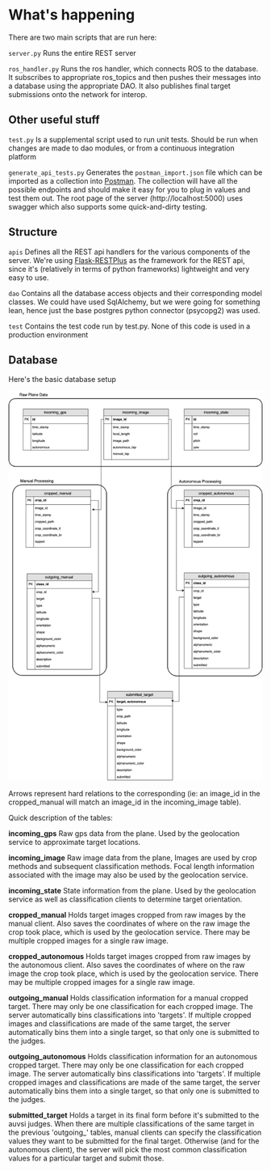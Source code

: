 # What's happening

There are two main scripts that are run here:

`server.py` Runs the entire REST server

`ros_handler.py` Runs the ros handler, which connects ROS to the database. It subscribes to appropriate ros_topics and then pushes their messages into a database using the appropriate DAO. It also publishes final target submissions onto the network for interop.

## Other useful stuff

`test.py` Is a supplemental script used to run unit tests. Should be run when changes are made to dao modules, or from a continuous integration platform

`generate_api_tests.py` Generates the `postman_import.json` file which can be imported as a collection into [Postman](https://www.getpostman.com). The collection will have all the possible endpoints and should make it easy for you to plug in values and test them out. The root page of the server (http://localhost:5000) uses swagger which also supports some quick-and-dirty testing.

## Structure

`apis` Defines all the REST api handlers for the various components of the server. We're using [Flask-RESTPlus](https://flask-restplus.readthedocs.io) as the framework for the REST api, since it's (relatively in terms of python frameworks) lightweight and very easy to use.

`dao` Contains all the database access objects and their corresponding model classes. We could have used SqlAlchemy, but we were going for something lean, hence just the base postgres python connector (psycopg2) was used.

`test` Contains the test code run by test.py. None of this code is used in a production environment

## Database

Here's the basic database setup

![Database table relations](../docs/img/sqlTableRelations.png)

Arrows represent hard relations to the corresponding (ie: an image_id in the cropped_manual will match an image_id in the incoming_image table).

Quick description of the tables:

**incoming_gps** Raw gps data from the plane. Used by the geolocation service to approximate target locations.

**incoming_image** Raw image data from the plane, Images are used by crop methods and subsequent classification methods. Focal length information associated with the image may also be used by the geolocation service.

**incoming_state** State information from the plane. Used by the geolocation service as well as classification clients to determine target orientation.

**cropped_manual** Holds target images cropped from raw images by the manual client. Also saves the coordinates of where on the raw image the crop took place, which is used by the geolocation service. There may be multiple cropped images for a single raw image.

**cropped_autonomous** Holds target images cropped from raw images by the autonomous client. Also saves the coordinates of where on the raw image the crop took place, which is used by the geolocation service. There may be multiple cropped images for a single raw image.

**outgoing_manual** Holds classification information for a manual cropped target. There may only be one classification for each cropped image. The server automatically bins classifications into 'targets'. If multiple cropped images and classifications are made of the same target, the server automatically bins them into a single target, so that only one is submitted to the judges.

**outgoing_autonomous** Holds classification information for an autonomous cropped target. There may only be one classification for each cropped image. The server automatically bins classifications into 'targets'. If multiple cropped images and classifications are made of the same target, the server automatically bins them into a single target, so that only one is submitted to the judges.

**submitted_target** Holds a target in its final form before it's submitted to the auvsi judges. When there are multiple classifications of the same target in the previous 'outgoing_' tables, manual clients can specify the classification values they want to be submitted for the final target. Otherwise (and for the autonomous client), the server will pick the most common classification values for a particular target and submit those.
